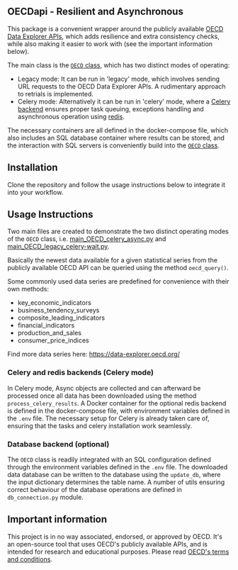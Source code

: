 ## OECDapi - Resilient and Asynchronous 
This package is a convenient wrapper around the publicly available [OECD Data Explorer APIs](https://data-explorer.oecd.org/),
which adds resilience and extra consistency checks, while also making it easier to work with (see the important information below).

The main class is the [`OECD` class](modules/oecd.py), which has two distinct modes of operating: 
 - Legacy mode: It can be run in 'legacy' mode, which involves sending URL requests to the OECD Data Explorer APIs. A rudimentary approach to retrials is implemented.
 - Celery mode: Alternatively it can be run in 'celery' mode, where a [Celery backend](https://docs.celeryq.dev/en/stable/getting-started/introduction.html) 
ensures proper task queuing, exceptions handling and asynchronous operation using [redis](https://redis.io/).

The necessary containers are all defined in the docker-compose file, which also includes an SQL database container
where results can be stored, and the interaction with SQL servers is conveniently build into the [`OECD` class](modules/oecd.py).

## Installation
Clone the repository and follow the usage instructions below to integrate it into your workflow.

## Usage Instructions
Two main files are created to demonstrate the two distinct operating modes of the `OECD` class, i.e. 
[main_OECD_celery_async.py](main_OECD_celery_async.py) and [main_OECD_legacy_celery-wait.py](main_OECD_legacy_celery-wait.py).

Basically the newest data available for a given statistical series from the publicly available OECD API can be 
queried using the method `oecd_query()`.

Some commonly used data series are predefined for convenience with their own methods:
 - key_economic_indicators
 - business_tendency_surveys
 - composite_leading_indicators
 - financial_indicators
 - production_and_sales
 - consumer_price_indices

 Find more data series here: https://data-explorer.oecd.org/

### Celery and redis backends (Celery mode)
In Celery mode, Async objects are collected and can afterward be processed once all data has 
been downloaded using the method `process_celery_results`.
A Docker container for the optional redis backend is defined in the docker-compose file, 
with environment variables defined in the `.env` file.
The necessary setup for Celery is already taken care of, ensuring that the tasks and celery installation
work seamlessly.

### Database backend (optional)
The `OECD` class is readily integrated with an SQL configuration defined through the environment variables defined in the `.env` file.
The downloaded data database can be written to the database using the `update_db`, where the input dictionary determines the table name.
A number of utils ensuring correct behaviour of the database operations are defined in `db_connection.py` module.

## Important information
This project is in no way associated, endorsed, or approved by OECD. 
It's an open-source tool that uses OECD's publicly available APIs, and is intended for research and educational purposes.
Please read [OECD's terms and conditions](https://www.oecd.org/en/about/terms-conditions.html).